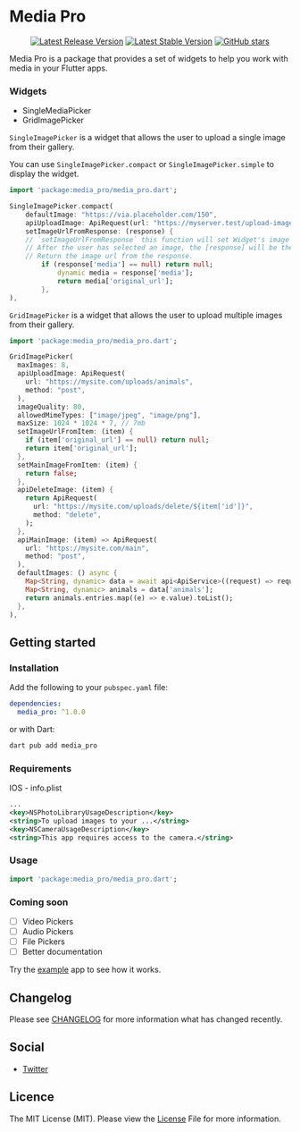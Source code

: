 # Media Pro

<p align="center">
  <a href="https://github.com/nylo-core/media-pro/releases/latest"><img src="https://img.shields.io/github/v/release/nylo-core/media-pro?style=plastic" alt="Latest Release Version"></a>
  <a href="https://github.com/nylo-core/media-pro/releases/latest"><img src="https://img.shields.io/github/license/nylo-core/media-pro?style=plastic" alt="Latest Stable Version"></a>
  <a href="https://github.com/nylo-core/media-pro"><img alt="GitHub stars" src="https://img.shields.io/github/stars/nylo-core/media-pro?style=plastic"></a>
</p>

Media Pro is a package that provides a set of widgets to help you work with media in your Flutter apps.

### Widgets

- SingleMediaPicker
- GridImagePicker

`SingleImagePicker` is a widget that allows the user to upload a single image from their gallery.

You can use `SingleImagePicker.compact` or `SingleImagePicker.simple` to display the widget.

``` dart
import 'package:media_pro/media_pro.dart';

SingleImagePicker.compact(
    defaultImage: "https://via.placeholder.com/150",
    apiUploadImage: ApiRequest(url: "https://myserver.test/upload-image"), // The url to send the image too
    setImageUrlFromResponse: (response) { 
    // `setImageUrlFromResponse` this function will set Widget's image from the response. 
    // After the user has selected an image, the [response] will be the response from the server. 
    // Return the image url from the response.
        if (response['media'] == null) return null;
            dynamic media = response['media'];
            return media['original_url'];
        },
),
```

`GridImagePicker` is a widget that allows the user to upload multiple images from their gallery.
    
``` dart
import 'package:media_pro/media_pro.dart';

GridImagePicker(
  maxImages: 8,
  apiUploadImage: ApiRequest(
    url: "https://mysite.com/uploads/animals",
    method: "post",
  ),
  imageQuality: 80,
  allowedMimeTypes: ["image/jpeg", "image/png"],
  maxSize: 1024 * 1024 * 7, // 7mb
  setImageUrlFromItem: (item) {
    if (item['original_url'] == null) return null;
    return item['original_url'];
  },
  setMainImageFromItem: (item) {
    return false;
  },
  apiDeleteImage: (item) {
    return ApiRequest(
      url: "https://mysite.com/uploads/delete/${item['id']}",
      method: "delete",
    );
  },
  apiMainImage: (item) => ApiRequest(
    url: "https://mysite.com/main",
    method: "post",
  ),
  defaultImages: () async {
    Map<String, dynamic> data = await api<ApiService>((request) => request.get("https://mysite.com/user/animals"));
    Map<String, dynamic> animals = data['animals'];
    return animals.entries.map((e) => e.value).toList();
  },
),
```

## Getting started

### Installation

Add the following to your `pubspec.yaml` file:

``` yaml
dependencies:
  media_pro: ^1.0.0
```

or with Dart:

``` bash
dart pub add media_pro
```

### Requirements

IOS - info.plist
``` xml
...
<key>NSPhotoLibraryUsageDescription</key>
<string>To upload images to your ...</string>
<key>NSCameraUsageDescription</key>
<string>This app requires access to the camera.</string>
```

### Usage

``` dart
import 'package:media_pro/media_pro.dart';

```

### Coming soon

- [ ] Video Pickers
- [ ] Audio Pickers
- [ ] File Pickers
- [ ] Better documentation

Try the [example](/example) app to see how it works.

## Changelog
Please see [CHANGELOG](https://github.com/nylo-core/media-pro/blob/master/CHANGELOG.md) for more information what has changed recently.

## Social
* [Twitter](https://twitter.com/nylo_dev)

## Licence

The MIT License (MIT). Please view the [License](https://github.com/nylo-core/media_pro/blob/main/LICENSE) File for more information.
